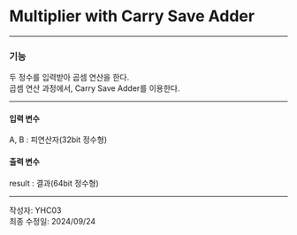# Multiplier with Carry Save Adder

---
### 기능
두 정수를 입력받아 곱셈 연산을 한다.  
곱셈 연산 과정에서, Carry Save Adder를 이용한다.

---
#### 입력 변수
A, B : 피연산자(32bit 정수형)  

#### 출력 변수
result : 결과(64bit 정수형)  

---
작성자: YHC03  
최종 수정일: 2024/09/24